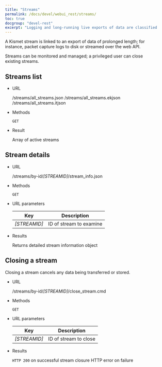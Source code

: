 ```yaml
---
title: "Streams"
permalink: /docs/devel/webui_rest/streams/
toc: true
docgroup: "devel-rest"
excerpt: "Logging and long-running live exports of data are classified as streams and can be observed and manipulated via the stream API."
---
```

A Kismet stream is linked to an export of data of prolonged length; for instance, packet capture logs to disk or streamed over the web API.

Streams can be monitored and managed; a privileged user can close existing streams.

## Streams list

* URL

    /streams/all_streams.json
    /streams/all_streams.ekjson
    /streams/all_streams.itjson

* Methods

    `GET`

* Result

    Array of active streams

## Stream details

* URL

    /streams/by-id/*[STREAMID]*/stream_info.json

* Methods 

    `GET`

* URL parameters 

    | Key          | Description             |
    | ---          | -----------             |
    | *[STREAMID]* | ID of stream to examine |

* Results

    Returns detailed stream information object

## Closing a stream

Closing a stream cancels any data being transferred or stored.

* URL

    /streams/by-id/*[STREAMID]*/close_stream.cmd

* Methods

    `GET`

* URL parameters

    | Key          | Description           |
    | ---          | -----------           |
    | *[STREAMID]* | ID of stream to close |

* Results

    `HTTP 200` on successful stream closure
    HTTP error on failure

